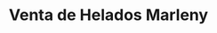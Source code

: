 ---
title: "Venta de Helados Marleny"
url: /quetzaltanango/venta-de-helados-marleny/
shop: Eisprodukte
---